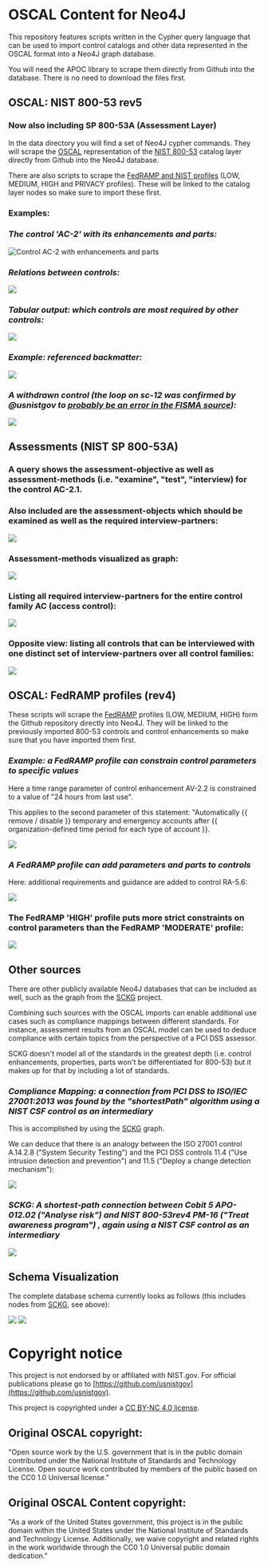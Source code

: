# OSCAL Content for Neo4J

This repository features scripts written in the Cypher query language that can be used to import control catalogs and other data represented in the OSCAL format into a Neo4J graph database. 

You will need the APOC library to scrape them directly from Github into the database. There is no need to download the files first.

## OSCAL: NIST 800-53 rev5 
### Now also including SP 800-53A (Assessment Layer)

In the data directory you will find a set of Neo4J cypher commands. They will scrape the [OSCAL](https://github.com/usnistgov/OSCAL) representation 
of the [NIST 800-53](https://github.com/usnistgov/oscal-content) catalog layer directly from Github 
into the Neo4J database.

There are also scripts to scrape the [FedRAMP and NIST profiles](https://pages.nist.gov/OSCAL/documentation/schema/) (LOW, MEDIUM, HIGH and PRIVACY profiles). These will be linked to the catalog layer nodes so make sure to import these first.

### **Examples:**

### *The control 'AC-2' with its enhancements and parts:*

![Control AC-2 with enhancements and parts](doc/img/ac2-legend.png)

### *Relations between controls:*

![](doc/img/ac-relations.png)

### *Tabular output: which controls are most required by other controls:*

![](doc/img/most-required-controls.png)

### *Example: referenced backmatter:*

![](doc/img/referenced-backmatter.png)

### *A withdrawn control (the loop on sc-12 was confirmed by @usnistgov to [probably be an error in the FISMA source](https://github.com/usnistgov/oscal-content/issues/72)):*

![](doc/img/sc-12-loop.png)


## Assessments (NIST SP 800-53A)

### A query shows the assessment-objective as well as assessment-methods (i.e. "examine", "test", "interview) for the control AC-2.1. 

### Also included are the assessment-objects which should be examined as well as the required interview-partners:

![](doc/img/query-assessment-info-for-ac2_1-table.png)

### Assessment-methods visualized as graph:

![](doc/img/query-assessment-info-for-ac2_1-graph.png)

### Listing all required interview-partners for the entire control family AC (access control):

![](doc/img/query-assessment-info-for-ac-interviewpartners.png)
 
 
 ### Opposite view: listing all controls that can be interviewed with one distinct set of interview-partners over all control families:

 ![](doc/img/query-assessment-info-for-ac-controls-by-interviewpartners.png)

## OSCAL: FedRAMP profiles (rev4)

These scripts will scrape the [FedRAMP](https://github.com/GSA/fedramp-automation) profiles (LOW, MEDIUM, HIGH) form the Github repository directly into Neo4J. They will be linked to the previously imported 800-53 controls and control enhancements
so make sure that you have imported them first.

### *Example: a FedRAMP profile can constrain control parameters to specific values*

Here a time range parameter of control enhancement AV-2.2 is constrained to a value of "24 hours from last use". 

This applies to the second parameter of this statement: "Automatically {{ remove / disable }} temporary and emergency accounts after {{ organization-defined time period for each type of account }}.

![](doc/img/fedramp-setparam.png)

### *A FedRAMP profile can add parameters and parts to controls*

Here: additional requirements and guidance are added to control RA-5.6:

![](doc/img/profile-fedramphigh-adds-additional-guidance-to-control.png)

### The FedRAMP 'HIGH' profile puts more strict constraints on control parameters than the FedRAMP 'MODERATE' profile:

![](doc/img/fedramp-moderate-vs-high-params-ac-2.png)

## Other sources

There are other publicly available Neo4J databases that can be included as well, such as the graph from the [SCKG](https://gitlab.com/redteam-project/sckg) project.

Combining such sources with the OSCAL imports can enable additional use cases such as compliance mappings between different standards. For instance, assessment results from an OSCAL model can be used to deduce compliance with certain topics from the perspective of a PCI DSS assessor.

SCKG doesn't model all of the standards in the greatest depth (i.e. control enhancements, properties, parts won't be differentiated for 800-53) but it makes up for that by including a lot of standards.

### *Compliance Mapping: a connection from PCI DSS to ISO/IEC 27001:2013 was found by the "shortestPath" algorithm using a NIST CSF control as an intermediary*

This is accomplished by using the [SCKG](https://gitlab.com/redteam-project/sckg) graph.

We can deduce that there is an analogy between the ISO 27001 control A.14.2.8 ("System Security Testing") and the PCI DSS controls 11.4 ("Use intrusion detection and prevention") and 11.5 ("Deploy a change detection mechanism"):

![](doc/img/pcidss-27001-via-csf.png)

### *SCKG: A shortest-path connection between Cobit 5 APO-012.02 ("Analyse risk") and NIST 800-53rev4 PM-16 ("Treat awareness program") , again using a NIST CSF control as an intermediary*

![](doc/img/shortestPathCobitNist800-53-withQuery.png)


## Schema Visualization

The complete database schema currently looks as follows (this includes nodes from [SCKG](https://gitlab.com/redteam-project/sckg), see above):

![](doc/img/oscal-80053-fedramp-schema.png)
![](doc/img/itbaseline-schema.png)

# Copyright notice

This project is not endorsed by or affiliated with NIST.gov. For official publications please go to [https://github.com/usnistgov](https://github.com/usnistgov).

This project is copyrighted under a [CC BY-NC 4.0 license](https://creativecommons.org/licenses/by-nc/4.0/).

## Original OSCAL copyright:
"Open source work by the U.S. government that is in the public domain contributed under the National Institute of Standards and Technology License.
Open source work contributed by members of the public based on the CC0
1.0 Universal license."

## Original OSCAL Content copyright:
"As a work of the United States government, this project is in the
public domain within the United States under the National Institute of
Standards and Technology License. Additionally, we waive copyright and
related rights in the work worldwide through the CC0 1.0 Universal
public domain dedication."



